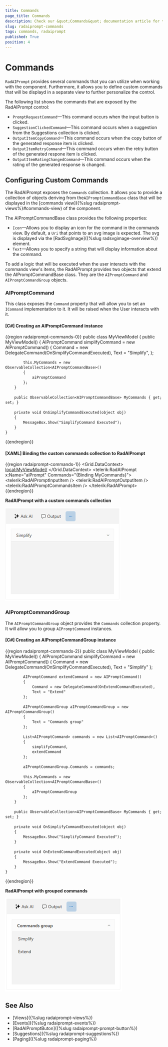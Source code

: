 ```yaml
---
title: Commands
page_title: Commands
description: Check our &quot;Commands&quot; documentation article for the RadAIPrompt control.
slug: radaiprompt-commands
tags: commands, radaiprompt
published: True
position: 4
---
```


# Commands

`RadAIPrompt` provides several commands that you can utilize when working with the component. Furthermore, it allows you to define custom commands that will be displayd in a separate view to further personalize the control. 

The following list shows the commands that are exposed by the RadAIPrompt control:

* `PromptRequestCommand`&mdash;This command occurs when the input button is clicked.
* `SuggestionClickedCommand`&mdash;This command occurs when a suggestion from the Suggestions collection is clicked.
* `OutputItemCopyCommand`&mdash;This command occurs when the copy button of the generated response item is clicked.
* `OutputItemRetryCommand`&mdash;This command occurs when the retry button of the generated respone item is clicked.
* `OutputItemRatingChangedCommand`&mdash;This command occurs when the rating of the generated response is changed.

## Configuring Custom Commands

The RadAIPrompt exposes the `Commands` collection. It allows you to provide a collection of objects deriving from the`AIPromptCommandBase` class that will be displayed in the [commands view]({%slug radaiprompt-views%}#commands-view) of the component.

The AIPromptCommandBase class provides the following properties:

* `Icon`&mdash;Allows you to display an icon for the command in the commands view. By default, a `Uri` that points to an svg image is expected. The svg is displayed via the [RadSvgImage]({%slug radsvgimage-overview%}) element. 
* `Text`&mdash;Allows you to specify a string that will display information about the command.

To add a logic that will be executed when the user interacts with the commands view's items, the RadAIPrompt provides two objects that extend the AIPromptCommandBase class. They are the `AIPromptCommand` and `AIPromptCommandGroup` objects.

### AIPromptCommand

This class exposes the `Command` property that will allow you to set an `ICommand` implementation to it. It will be raised when the User interacts with it. 

#### __[C#] Creating an AIPromptCommand instance__
{{region radaiprompt-commands-0}}
    public class MyViewModel
    {
        public MyViewModel()
        {
    		AIPromptCommand simplifyCommand = new AIPromptCommand()
    		{
    			Command = new DelegateCommand(OnSimplifyCommandExecuted),
    			Text = "Simplify",
    		};

    		this.MyCommands = new ObservableCollection<AIPromptCommandBase>()
    		{
                aiPromptCommand
            };
        }

        public ObservableCollection<AIPromptCommandBase> MyCommands { get; set; }

        private void OnSimplifyCommandExecuted(object obj)
        {
    		MessageBox.Show("SimplifyCommand Executed");
        }
    }
{{endregion}}

#### __[XAML] Binding the custom commands collection to RadAIPrompt__
{{region radaiprompt-commands-1}}
    <Grid>
        <Grid.DataContext>
            <local:MyViewModel/>
        </Grid.DataContext>
        <telerik:RadAIPrompt x:Name="aiPrompt" Commands="{Binding MyCommands}">
            <telerik:RadAIPromptInputItem />
            <telerik:RadAIPromptOutputItem />
            <telerik:RadAIPromptCommandsItem />
        </telerik:RadAIPrompt>
    </Grid>
{{endregion}}

__RadAIPrompt with a custom commands collection__

![WPF RadAIPrompt with a custom commands collection](images/radaiprompt-commands-0.png)

### AIPromptCommandGroup

The `AIPromptCommandGroup` object provides the `Commands` collection property. It will allow you to group `AIPromptCommand` instances.

#### __[C#] Creating an AIPromptCommandGroup instance__
{{region radaiprompt-commands-2}}
    public class MyViewModel
    {
        public MyViewModel()
        {
    		AIPromptCommand simplifyCommand = new AIPromptCommand()
    		{
    			Command = new DelegateCommand(OnSimplifyCommandExecuted),
    			Text = "Simplify"
    		};

            AIPromptCommand extendCommand = new AIPromptCommand()
            {
                Command = new DelegateCommand(OnExtendCommandExecuted),
                Text = "Extend"
            };

    		AIPromptCommandGroup aIPromptCommandGroup = new AIPromptCommandGroup()
    		{
    			Text = "Commands group"
    		};

    		List<AIPromptCommand> commands = new List<AIPromptCommand>()
    		{
    			simplifyCommand,
    			extendCommand
    		};

    		aIPromptCommandGroup.Commands = commands;

            this.MyCommands = new ObservableCollection<AIPromptCommandBase>()
    		{
                aIPromptCommandGroup
            };
        }

        public ObservableCollection<AIPromptCommandBase> MyCommands { get; set; }

        private void OnSimplifyCommandExecuted(object obj)
        {
    		MessageBox.Show("SimplifyCommand Executed");
        }

        private void OnExtendCommandExecuted(object obj)
        {
            MessageBox.Show("ExtendCommand Executed");
        }
    }
{{endregion}}

__RadAIPrompt with grouped commands__

![WPF RadAIPrompt with grouped commands](images/radaiprompt-commands-1.png)

## See Also
* [Views]({%slug radaiprompt-views%})
* [Events]({%slug radaiprompt-events%})
* [RadAIPromptButon]({%slug radaiprompt-prompt-button%})
* [Suggestions]({%slug radaiprompt-suggestions%})
* [Paging]({%slug radaiprompt-paging%})